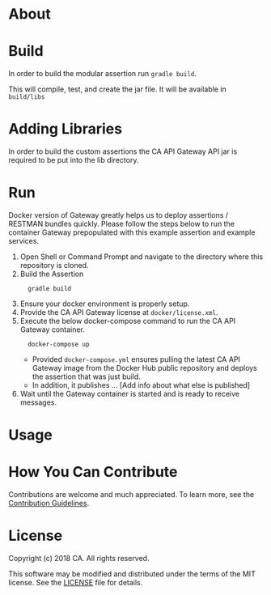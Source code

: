 # About
 
# Build
In order to build the modular assertion run `gradle build`.
 
This will compile, test, and create the jar file. It will be available in `build/libs`
 
# Adding Libraries
In order to build the custom assertions the CA API Gateway API jar is required to be put into the lib directory.
 
# Run
Docker version of Gateway greatly helps us to deploy assertions / RESTMAN bundles quickly. Please follow the steps below to run the container Gateway prepopulated with this example assertion and example services.
1) Open Shell or Command Prompt and navigate to the directory where this repository is cloned.
2) Build the Assertion
   ```
     gradle build
   ```
3) Ensure your docker environment is properly setup.
4) Provide the CA API Gateway license at `docker/license.xml`.
5) Execute the below docker-compose command to run the CA API Gateway container.
   ```
     docker-compose up
   ```
   * Provided `docker-compose.yml` ensures pulling the latest CA API Gateway image from the Docker Hub public repository and deploys the assertion that was just build.
   * In addition, it publishes ... [Add info about what else is published]
6) Wait until the Gateway container is started and is ready to receive messages.
 
# Usage
 
# How You Can Contribute
Contributions are welcome and much appreciated. To learn more, see the [Contribution Guidelines][contributing].
 
# License
 
Copyright (c) 2018 CA. All rights reserved.
 
This software may be modified and distributed under the terms
of the MIT license. See the [LICENSE][license-link] file for details.
 
 
 [license-link]: /LICENSE
 [contributing]: /CONTRIBUTING.md
